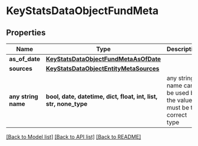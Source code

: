 # KeyStatsDataObjectFundMeta


## Properties
Name | Type | Description | Notes
------------ | ------------- | ------------- | -------------
**as_of_date** | [**KeyStatsDataObjectFundMetaAsOfDate**](KeyStatsDataObjectFundMetaAsOfDate.md) |  | [optional] 
**sources** | [**KeyStatsDataObjectEntityMetaSources**](KeyStatsDataObjectEntityMetaSources.md) |  | [optional] 
**any string name** | **bool, date, datetime, dict, float, int, list, str, none_type** | any string name can be used but the value must be the correct type | [optional]

[[Back to Model list]](../README.md#documentation-for-models) [[Back to API list]](../README.md#documentation-for-api-endpoints) [[Back to README]](../README.md)


